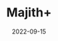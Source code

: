 ---
title: 'Majith+'
date: '2022-09-15' 
metatag: '' 
inventory: '0' 
draft: false 
# meta description 
shortDescripton: ''
description: 'Herb'
longdescription: ''
featured: True
# product Price
price: '30.0'
# Product Short Description
shortDescription: ''
productID: '7A5E9CD4-BE26-ED11-9968-005056B3A416'
type: 'products'
category: 'Herb' 
thumnailproduct: 'https://aminsaddiquidawakhana.eralive.net/images/products/7A5E9CD4-BE26-ED11-9968-005056B3A4161.png' 
images:
  - image: 'images/products/7A5E9CD4-BE26-ED11-9968-005056B3A4161.png'  
Variants:
---